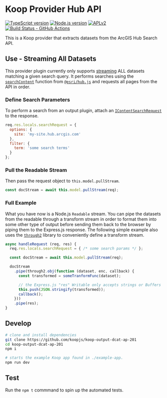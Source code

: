 # Koop Provider Hub API

[![TypeScript version][ts-badge]][typescript-4-3]
[![Node.js version][nodejs-badge]][nodejs]
[![APLv2][license-badge]][license]
[![Build Status - GitHub Actions][gha-badge]][gha-ci]

This is a Koop provider that extracts datasets from the ArcGIS Hub Search API.

## Use - Streaming All Datasets
This provider plugin currently only supports [streaming](https://nodejs.org/api/stream.html#stream_readable_streams) ALL datasets matching a given search query. It performs searches using the [`searchContent`](https://esri.github.io/hub.js/api/search/searchContent/) function from [`@esri/hub.js`](https://esri.github.io/hub.js/) and requests all pages from the API in order.

### Define Search Parameters
To perform a search from an output plugin, attach an [`IContentSearchRequest`](https://esri.github.io/hub.js/api/search/IContentSearchRequest/) to the response.
```js
req.res.locals.searchRequest = {
  options: {
    site: 'my-site.hub.arcgis.com'
  },
  filter: {
    term: 'some search terms'
  }
};
```

### Pull the Readable Stream
Then pass the request object to `this.model.pullStream`.
```js
const docStream = await this.model.pullStream(req);
```

### Full Example
What you have now is a Node.js `Readable` stream. You can pipe the datasets from the readable through a transform stream in order to format them into some other type of output before sending them back to the browser by piping them to the Express.js response. The following simple example also uses the [`through2`](https://www.npmjs.com/package/through2) library to conveniently define a transform stream.

```js
async handleRequest (req, res) {
  req.res.locals.searchRequest = { /* some search params */ };

  const docStream = await this.model.pullStream(req);

  docStream
    .pipe(through2.obj(function (dataset, enc, callback) {
      const transformed = someTranformFunc(dataset);

      // the Express.js "res" Writable only accepts strings or Buffers
      this.push(JSON.stringify(transformed));
      callback();
    }))
    .pipe(res);
}
```

## Develop
```sh
# clone and install dependencies
git clone https://github.com/koopjs/koop-output-dcat-ap-201
cd koop-output-dcat-ap-201
npm i

# starts the example Koop app found in ./example-app.
npm run dev
```

## Test
Run the `npm t` commmand to spin up the automated tests.



[ts-badge]: https://img.shields.io/badge/TypeScript-4.3-blue.svg
[nodejs-badge]: https://img.shields.io/badge/Node.js->=%2014.16-blue.svg
[nodejs]: https://nodejs.org/dist/latest-v14.x/docs/api/
[gha-badge]: https://github.com/koopjs/koop-provider-hub-search/actions/workflows/nodejs.yml/badge.svg
[gha-ci]: https://github.com/koopjs/koop-provider-hub-search/actions/workflows/nodejs.yml
[typescript]: https://www.typescriptlang.org/
[typescript-4-3]: https://www.typescriptlang.org/docs/handbook/release-notes/typescript-4-3.html
[license-badge]: https://img.shields.io/badge/license-APLv2-blue.svg
[license]: https://github.com/koopjs/koop-provider-hub-search/blob/main/LICENSE
